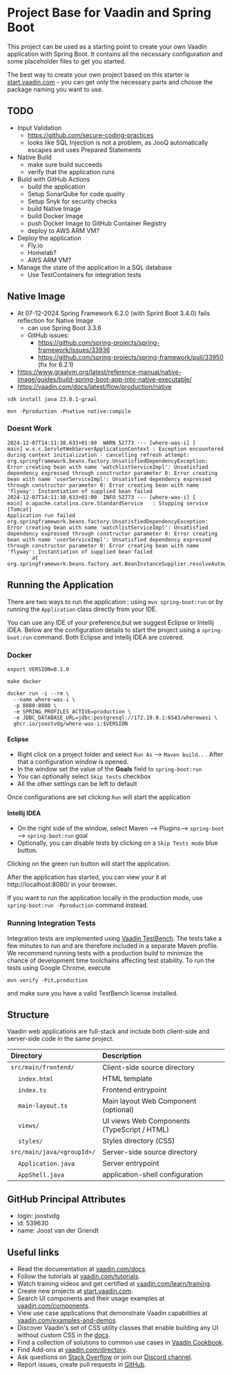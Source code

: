 # Project Base for Vaadin and Spring Boot

This project can be used as a starting point to create your own Vaadin application with Spring Boot.
It contains all the necessary configuration and some placeholder files to get you started.

The best way to create your own project based on this starter is [start.vaadin.com](https://start.vaadin.com/) - you can get only the necessary parts and choose the package naming you want to use.

## TODO

* Input Validation
    * https://github.com/secure-coding-practices
    * looks like SQL Injection is not a problem, as JooQ automatically escapes and uses Prepared Statements
* Native Build
    * make sure build succeeds
    * verify that the application runs
* Build with GitHub Actions
    * build the application
    * Setup SonarQube for code quality
    * Setup Snyk for security checks
    * build Native Image
    * build Docker Image
    * push Docker Image to GitHub Container Registry
    * deploy to AWS ARM VM?
* Deploy the application
    * Fly.io
    * Homelab?
    * AWS ARM VM?
* Manage the state of the application in a SQL database
  * Use TestContainers for integration tests

## Native Image

* At 07-12-2024 Spring Framework 6.2.0 (with Sprint Boot 3.4.0) fails reflection for Native Image
  * can use Spring Boot 3.3.6
  * GitHub issues:
    * https://github.com/spring-projects/spring-framework/issues/33936
    * https://github.com/spring-projects/spring-framework/pull/33950 (fix for 6.2.1)
* https://www.graalvm.org/latest/reference-manual/native-image/guides/build-spring-boot-app-into-native-executable/
* https://vaadin.com/docs/latest/flow/production/native


```shell
sdk install java 23.0.1-graal
```

```shell
mvn -Pproduction -Pnative native:compile
```

### Doesnt Work

```shell
2024-12-07T14:11:38.633+01:00  WARN 52773 --- [where-was-i] [           main] w.s.c.ServletWebServerApplicationContext : Exception encountered during context initialization - cancelling refresh attempt: org.springframework.beans.factory.UnsatisfiedDependencyException: Error creating bean with name 'watchlistServiceImpl': Unsatisfied dependency expressed through constructor parameter 0: Error creating bean with name 'userServiceImpl': Unsatisfied dependency expressed through constructor parameter 0: Error creating bean with name 'flyway': Instantiation of supplied bean failed
2024-12-07T14:11:38.633+01:00  INFO 52773 --- [where-was-i] [           main] o.apache.catalina.core.StandardService   : Stopping service [Tomcat]
Application run failed
org.springframework.beans.factory.UnsatisfiedDependencyException: Error creating bean with name 'watchlistServiceImpl': Unsatisfied dependency expressed through constructor parameter 0: Error creating bean with name 'userServiceImpl': Unsatisfied dependency expressed through constructor parameter 0: Error creating bean with name 'flyway': Instantiation of supplied bean failed
        at org.springframework.beans.factory.aot.BeanInstanceSupplier.resolveAutowiredArgument(BeanInstanceSupplier.java:345)
```

## Running the Application
There are two ways to run the application :  using `mvn spring-boot:run` or by running the `Application` class directly from your IDE.

You can use any IDE of your preference,but we suggest Eclipse or Intellij IDEA.
Below are the configuration details to start the project using a `spring-boot:run` command. Both Eclipse and Intellij IDEA are covered.

### Docker

```shell
export VERSION=0.1.0
```

```shell
make docker
```

```shell
docker run -i --rm \
  --name where-was-i \
  -p 8080:8080 \
  -e SPRING_PROFILES_ACTIVE=production \
  -e JDBC_DATABASE_URL=jdbc:postgresql://172.19.0.1:6543/wherewasi \
  ghcr.io/joostvdg/where-was-i:$VERSION
```

#### Eclipse
- Right click on a project folder and select `Run As` --> `Maven build..` . After that a configuration window is opened.
- In the window set the value of the **Goals** field to `spring-boot:run` 
- You can optionally select `Skip tests` checkbox
- All the other settings can be left to default

Once configurations are set clicking `Run` will start the application

#### Intellij IDEA
- On the right side of the window, select Maven --> Plugins--> `spring-boot` --> `spring-boot:run` goal
- Optionally, you can disable tests by clicking on a `Skip Tests mode` blue button.

Clicking on the green run button will start the application.

After the application has started, you can view your it at http://localhost:8080/ in your browser.


If you want to run the application locally in the production mode, use `spring-boot:run -Pproduction` command instead.

### Running Integration Tests

Integration tests are implemented using [Vaadin TestBench](https://vaadin.com/testbench). The tests take a few minutes to run and are therefore included in a separate Maven profile. We recommend running tests with a production build to minimize the chance of development time toolchains affecting test stability. To run the tests using Google Chrome, execute

`mvn verify -Pit,production`

and make sure you have a valid TestBench license installed.

## Structure

Vaadin web applications are full-stack and include both client-side and server-side code in the same project.

| Directory                                  | Description |
|:-------------------------------------------| :--- |
| `src/main/frontend/`                       | Client-side source directory |
| &nbsp;&nbsp;&nbsp;&nbsp;`index.html`       | HTML template |
| &nbsp;&nbsp;&nbsp;&nbsp;`index.ts`         | Frontend entrypoint |
| &nbsp;&nbsp;&nbsp;&nbsp;`main-layout.ts`   | Main layout Web Component (optional) |
| &nbsp;&nbsp;&nbsp;&nbsp;`views/`           | UI views Web Components (TypeScript / HTML) |
| &nbsp;&nbsp;&nbsp;&nbsp;`styles/`          | Styles directory (CSS) |
| `src/main/java/<groupId>/`                 | Server-side source directory |
| &nbsp;&nbsp;&nbsp;&nbsp;`Application.java` | Server entrypoint |
| &nbsp;&nbsp;&nbsp;&nbsp;`AppShell.java`    | application-shell configuration |


## GitHub Principal Attributes

* login: joostvdg
* id: 539630
* name: Joost van der Griendt

## Useful links

- Read the documentation at [vaadin.com/docs](https://vaadin.com/docs).
- Follow the tutorials at [vaadin.com/tutorials](https://vaadin.com/tutorials).
- Watch training videos and get certified at [vaadin.com/learn/training](https://vaadin.com/learn/training).
- Create new projects at [start.vaadin.com](https://start.vaadin.com/).
- Search UI components and their usage examples at [vaadin.com/components](https://vaadin.com/components).
- View use case applications that demonstrate Vaadin capabilities at [vaadin.com/examples-and-demos](https://vaadin.com/examples-and-demos).
- Discover Vaadin's set of CSS utility classes that enable building any UI without custom CSS in the [docs](https://vaadin.com/docs/latest/ds/foundation/utility-classes). 
- Find a collection of solutions to common use cases in [Vaadin Cookbook](https://cookbook.vaadin.com/).
- Find Add-ons at [vaadin.com/directory](https://vaadin.com/directory).
- Ask questions on [Stack Overflow](https://stackoverflow.com/questions/tagged/vaadin) or join our [Discord channel](https://discord.gg/MYFq5RTbBn).
- Report issues, create pull requests in [GitHub](https://github.com/vaadin/platform).
